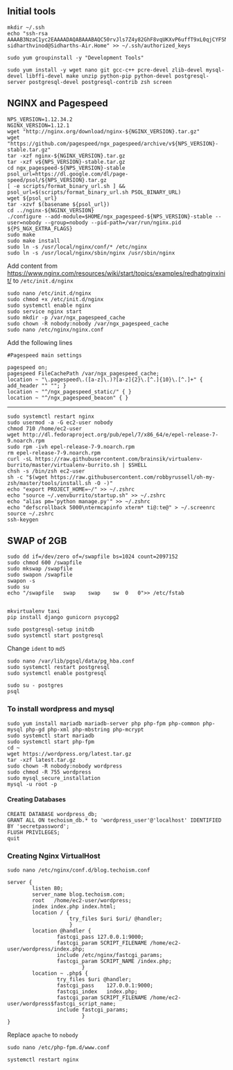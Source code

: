 ## Initial tools    
    mkdir ~/.ssh
    echo "ssh-rsa AAAAB3NzaC1yc2EAAAADAQABAAABAQC50rvJls7Z4y82GhF8vqUKXvP6uffT9xL0qjCYFSNM8IpOpBiBuci7S+lFhovooiGtKsT+uY1W1q0KEitqlcnMldQPB3eVwvFpjs/Mxs5AKUvpvw3HpsrKRYJSsWywhQlLzMMWtBexvosnmhLcsLJzaRPbsZEyXH+qX4SWjNMtmxNa3nLDfCZcS1NO83nLlxXMxwNO1Kb3+bo2lROO0dmvK0gvOK0DQBkbhAlOg1VHoDjdmbDujrV/5mpcwgnLVXwC12DXzh6dgKmkakWdjyqmsuKkc9tLipYMS9UwqJ/PsuFh3+BIcFnsmn/I3HktJADTDhwGYOSDIuoweurB/wjH sidharthvinod@Sidharths-Air.Home" >> ~/.ssh/authorized_keys

    sudo yum groupinstall -y "Development Tools"
    
    sudo yum install -y wget nano git gcc-c++ pcre-devel zlib-devel mysql-devel libffi-devel make unzip python-pip python-devel postgresql-server postgresql-devel postgresql-contrib zsh screen

## NGINX and Pagespeed
    NPS_VERSION=1.12.34.2
    NGINX_VERSION=1.12.1
    wget "http://nginx.org/download/nginx-${NGINX_VERSION}.tar.gz"
    wget "https://github.com/pagespeed/ngx_pagespeed/archive/v${NPS_VERSION}-stable.tar.gz"
    tar -xzf nginx-${NGINX_VERSION}.tar.gz
    tar -xzf v${NPS_VERSION}-stable.tar.gz
    cd ngx_pagespeed-${NPS_VERSION}-stable
    psol_url=https://dl.google.com/dl/page-speed/psol/${NPS_VERSION}.tar.gz
    [ -e scripts/format_binary_url.sh ] && psol_url=$(scripts/format_binary_url.sh PSOL_BINARY_URL)
    wget ${psol_url}
    tar -xzvf $(basename ${psol_url})
    cd ../nginx-${NGINX_VERSION}
    ./configure --add-module=$HOME/ngx_pagespeed-${NPS_VERSION}-stable --user=nobody --group=nobody --pid-path=/var/run/nginx.pid ${PS_NGX_EXTRA_FLAGS}
    sudo make
    sudo make install
    sudo ln -s /usr/local/nginx/conf/* /etc/nginx
    sudo ln -s /usr/local/nginx/sbin/nginx /usr/sbin/nginx

 
 Add content from https://www.nginx.com/resources/wiki/start/topics/examples/redhatnginxinit/ to `/etc/init.d/nginx`

    sudo nano /etc/init.d/nginx
    sudo chmod +x /etc/init.d/nginx
    sudo systemctl enable nginx
    sudo service nginx start
    sudo mkdir -p /var/ngx_pagespeed_cache
    sudo chown -R nobody:nobody /var/ngx_pagespeed_cache
    sudo nano /etc/nginx/nginx.conf

 Add the following lines
 
    #Pagespeed main settings

    pagespeed on;
    pagespeed FileCachePath /var/ngx_pagespeed_cache;
    location ~ "\.pagespeed\.([a-z]\.)?[a-z]{2}\.[^.]{10}\.[^.]+" { add_header "" ""; }
    location ~ "^/ngx_pagespeed_static/" { }
    location ~ "^/ngx_pagespeed_beacon" { }


---

    sudo systemctl restart nginx
    sudo usermod -a -G ec2-user nobody
    chmod 710 /home/ec2-user
    wget http://dl.fedoraproject.org/pub/epel/7/x86_64/e/epel-release-7-9.noarch.rpm
    sudo rpm -ivh epel-release-7-9.noarch.rpm
    rm epel-release-7-9.noarch.rpm
    curl -sL https://raw.githubusercontent.com/brainsik/virtualenv-burrito/master/virtualenv-burrito.sh | $SHELL
    chsh -s /bin/zsh ec2-user
    sh -c "$(wget https://raw.githubusercontent.com/robbyrussell/oh-my-zsh/master/tools/install.sh -O -)"
    echo "export PROJECT_HOME=~/" >> ~/.zshrc
    echo "source ~/.venvburrito/startup.sh" >> ~/.zshrc
    echo "alias pm='python manage.py'" >> ~/.zshrc
    echo "defscrollback 5000\ntermcapinfo xterm* ti@:te@" > ~/.screenrc
    source ~/.zshrc
    ssh-keygen

## SWAP of 2GB
    sudo dd if=/dev/zero of=/swapfile bs=1024 count=2097152
    sudo chmod 600 /swapfile
    sudo mkswap /swapfile
    sudo swapon /swapfile
    swapon -s
    sudo su
    echo "/swapfile   swap    swap    sw  0   0">> /etc/fstab


    mkvirtualenv taxi
    pip install django gunicorn psycopg2

    sudo postgresql-setup initdb
    sudo systemctl start postgresql
 
 Change `ident` to `md5`
 
    sudo nano /var/lib/pgsql/data/pg_hba.conf
    sudo systemctl restart postgresql
    sudo systemctl enable postgresql

    sudo su - postgres    
    psql


 ### To install wordpress and mysql

    sudo yum install mariadb mariadb-server php php-fpm php-common php-mysql php-gd php-xml php-mbstring php-mcrypt 
    sudo systemctl start mariadb
    sudo systemctl start php-fpm
    cd ~
    wget https://wordpress.org/latest.tar.gz
    tar -xzf latest.tar.gz
    sudo chown -R nobody:nobody wordpress
    sudo chmod -R 755 wordpress
    sudo mysql_secure_installation
    mysql -u root -p        
    

 #### Creating Databases

    CREATE DATABASE wordpress_db;
    GRANT ALL ON techoism_db.* to 'wordpress_user'@'localhost' IDENTIFIED BY 'secretpassword';
    FLUSH PRIVILEGES;
    quit


### Creating Nginx VirtualHost

`sudo nano /etc/nginx/conf.d/blog.techoism.conf`

    server {
            listen 80;
            server_name blog.techoism.com;
            root   /home/ec2-user/wordpress;
            index index.php index.html;
            location / {
                        try_files $uri $uri/ @handler;
                        }
            location @handler {
                    fastcgi_pass 127.0.0.1:9000;
                    fastcgi_param SCRIPT_FILENAME /home/ec2-user/wordpress/index.php;
                    include /etc/nginx/fastcgi_params;
                    fastcgi_param SCRIPT_NAME /index.php;
                            }
            location ~ .php$ {
                    try_files $uri @handler;
                    fastcgi_pass    127.0.0.1:9000;
                    fastcgi_index   index.php;
                    fastcgi_param SCRIPT_FILENAME /home/ec2-user/wordpress$fastcgi_script_name;
                    include fastcgi_params;
                            }
    }
    

Replace `apache` to `nobody`
    
    sudo nano /etc/php-fpm.d/www.conf
    
    systemctl restart nginx
